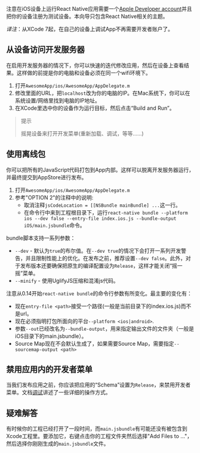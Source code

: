 注意在iOS设备上运行React Native应用需要一个[Apple Developer account](https://developer.apple.com/register)并且把你的设备注册为测试设备。本向导只包含React Native相关的主题。

_译注_：从XCode 7起，在自己的设备上调试App不再需要开发者账户了。

## 从设备访问开发服务器

在启用开发服务器的情况下，你可以快速的迭代修改应用，然后在设备上查看结果。这样做的前提是你的电脑和设备必须在同一个wifi环境下。

1. 打开`AwesomeApp/ios/AwesomeApp/AppDelegate.m`
2. 修改里面的URL，把`localhost`改为你的电脑的IP。在Mac系统下，你可以在系统设置/网络里找到电脑的IP地址。
3. 在XCode里选中你的设备作为运行目标，然后点击“Build and Run”。

> 提示
>
> 摇晃设备来打开开发菜单(重新加载、调试，等等……)

## 使用离线包

你可以把所有的JavaScript代码打包到App内部。这样可以脱离开发服务器运行，并最终提交到AppStore进行发布。

1. 打开`AwesomeApp/ios/AwesomeApp/AppDelegate.m`
2. 参考"OPTION 2"的注释中的说明:
    * 取消注释`jsCodeLocation = [[NSBundle mainBundle] ...`这一行。
    * 在命令行中来到工程根目录下，运行`react-native bundle --platform ios --dev false --entry-file index.ios.js --bundle-output iOS/main.jsbundle`命令。

bundle脚本支持一系列参数：

* `--dev` - 默认为`true`的布尔值。在`--dev true`的情况下会打开一系列开发警告，并且限制性能上的优化。在发布之前，推荐设置`--dev false`。此外，对于发布版本还要确保把原生的编译配置设为`Release`，这样才能关闭“摇一摇”菜单。
* `--minify` - 使用UglifyJS压缩和混淆js代码。

注意从0.14开始`react-native bundle`的命令行参数有所变化。最主要的变化有：

* 现在`entry-file <path>`接受一个路径(一般是当前目录下的index.ios.js)而不是url。
* 现在必须指明打包所面向的平台`--platform <ios|android>`.
* 参数`--out`已经改名为`--bundle-output`，用来指定输出文件的文件夹（一般是iOS目录下的main.jsbundle）。
* Source Map现在不会默认生成了，如果需要Source Map，需要指定`--sourcemap-output <path>`

## 禁用应用内的开发者菜单

当我们发布应用之前，你应该把应用的“Schema”设置为`Release`，来禁用开发者菜单。文档[调试](debugging.html#debugging-react-native-apps)讲述了一些详细的操作方式。

## 疑难解答 ##

有时候你的工程已经打开了一段时间，而`main.jsbundle`有可能还没有被包含到Xcode工程里。要添加它，右键点击你的工程文件夹然后选择"Add Files to ..."，然后选择你刚刚生成的`main.jsbundle`文件。
